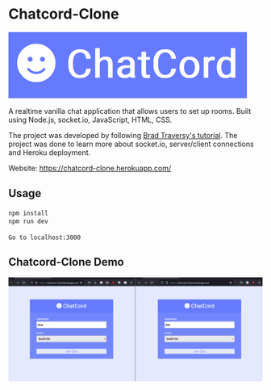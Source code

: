 # Chatcord-Clone

<a href = "https://chatcord-clone.herokuapp.com/">
<img src="img/logo.PNG">
</a>

A realtime vanilla chat application that allows users to set up rooms. Built using Node.js, socket.io, JavaScript, HTML, CSS.

The project was developed by following [Brad Traversy's tutorial](https://www.youtube.com/watch?v=jD7FnbI76Hg). The project
was done to learn more about socket.io, server/client connections and Heroku deployment.

Website: https://chatcord-clone.herokuapp.com/

## Usage

```
npm install
npm run dev

Go to localhost:3000
```

## Chatcord-Clone Demo

![](img/demoGif.gif)




